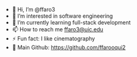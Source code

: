 - 👋 Hi, I’m @ffaro3
- 👀 I’m interested in software engineering
- 🌱 I’m currently learning full-stack development
- 📫 How to reach me ffaro3@uic.edu
- ⚡ Fun fact: I like cinematography
- 🤖 Main Github: https://github.com/ffarooqui2

<!---
ffaro3/ffaro3 is a ✨ special ✨ repository because its `README.md` (this file) appears on your GitHub profile.
You can click the Preview link to take a look at your changes.
--->
